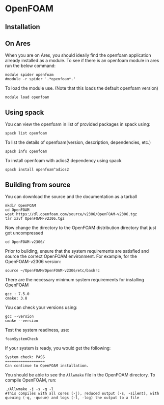 # OpenFOAM
## Installation
## On Ares
When you are on Ares, you should ideally find the openfoam application already installed as a module. To see if there is an openfoam module in ares run the below command:

```linux
module spider openfoam
#module -r spider '.*openfoam*.'
```
To load the module use. (Note that this loads the default openfoam version)
```linux
module load openfoam
```
## Using spack
You can view the openfoam in list of provided packages in spack using:
```linux
spack list openfoam
```
To list the details of openfoam(version, description, dependencies, etc.)
```linux
spack info openfoam
```
 To install openfoam with adios2 dependency using spack
```linux
spack install openfoam^adios2
```
## Building from source
You can download the source and the documentation as a tarball
```linux
mkdir OpenFOAM
cd OpenFOAM
wget https://dl.openfoam.com/source/v2306/OpenFOAM-v2306.tgz
tar xzvf OpenFOAM-v2306.tgz
```
Now change the directory to the OpenFOAM distribution directory that just got uncompressed
```linux
cd OpenFOAM-v2306/
```

Prior to building, ensure that the system requirements are satisfied and source the correct OpenFOAM environment. For example, for the OpenFOAM-v2306 version:
```linux
source ~/OpenFOAM/OpenFOAM-v2306/etc/bashrc
```
There are the necessary minimum system requirements for installing OpenFOAM
```
gcc : 7.5.0
cmake: 3.8
```
You can check your versions using:
```linux
gcc --version
cmake --version
```
Test the system readiness, use:
```linux
foamSystemCheck
```
If your system is ready, you would get the following:
```
System check: PASS
==================
Can continue to OpenFOAM installation.
```
You should be able to see the ```Allwmake``` file in the OpenFOAM directory. To compile OpenFOAM, run:
```linux
./Allwmake -j -s -q -l
#This compiles with all cores (-j), reduced output (-s, -silent), with queuing (-q, -queue) and logs (-l, -log) the output to a file
```
